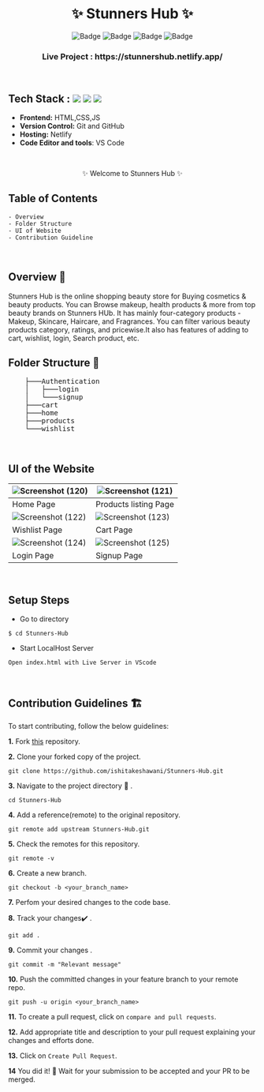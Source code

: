 <h1 align="center">
       ✨  Stunners Hub  ✨
</h1>

<div align="center">

![Badge](https://img.shields.io/badge/Tech_Stack-HTML-blue) ![Badge](https://img.shields.io/badge/CSS-orange) ![Badge](https://img.shields.io/badge/-JS%20-blue) ![Badge](https://img.shields.io/badge/Version-1.0-green) 

</div>

<h3 align="center">
          Live Project : https://stunnershub.netlify.app/
</h3>
<br />

## Tech Stack : <img src="https://img.shields.io/badge/html5%20-%23E34F26.svg?&style=for-the-badge&logo=html5&logoColor=white"/> <img src="https://img.shields.io/badge/css3%20-%231572B6.svg?&style=for-the-badge&logo=css3&logoColor=white"/> <img src="https://img.shields.io/badge/JS%20-%FFFF00.svg?&style=for-the-badge&logo=javascript&logoColor=white"/>


- **Frontend:** HTML,CSS,JS
- **Version Control:** Git and GitHub
- **Hosting:** Netlify
- **Code Editor and tools**: VS Code

 <br />

   <p align="center">
    ✨ Welcome to Stunners Hub ✨ <br />
 
</p>

   
## Table of Contents

    - Overview
    - Folder Structure
    - UI of Website
    - Contribution Guideline

 <br />


## Overview 🔨

Stunners Hub is the online shopping beauty store for Buying cosmetics & beauty products. You can Browse makeup, health products & more from top beauty brands on Stunners HUb.
It has mainly four-category products - Makeup, Skincare, Haircare, and Fragrances. You can filter various beauty products category, ratings, and pricewise.It also has features of adding to cart, wishlist, login, Search product, etc.


## Folder Structure 📒
<pre>
    ├───Authentication
    │   ├───login
    │   └───signup
    ├───cart
    ├───home
    ├───products
    └───wishlist
</pre>
  <br />

## UI of the Website

|![Screenshot (120)](https://user-images.githubusercontent.com/50510726/154857606-4b2e95ed-c875-4142-8294-3409e4e65be3.png)|![Screenshot (121)](https://user-images.githubusercontent.com/50510726/154857671-ec467861-4f19-4191-bda1-a63244de9d9d.png)| 
|-|-|
| Home Page | Products listing Page |  
| ![Screenshot (122)](https://user-images.githubusercontent.com/50510726/154857723-d871c70a-f355-4bba-a36e-59c8c9fef905.png) | ![Screenshot (123)](https://user-images.githubusercontent.com/50510726/154857741-fb77d45f-eeb2-4128-954f-07939a97ac88.png) |
| Wishlist Page | Cart Page|
| ![Screenshot (124)](https://user-images.githubusercontent.com/50510726/154857801-76408251-5ff6-4e76-8906-2e2fd40f7ca7.png) | ![Screenshot (125)](https://user-images.githubusercontent.com/50510726/154857847-e7f76c63-c669-4a35-9867-27d61f38400b.png) |
| Login Page | Signup Page |


<br/>

## Setup Steps
  
- Go to directory
```
$ cd Stunners-Hub
```
- Start LocalHost Server
```
Open index.html with Live Server in VScode
```
  <br />
  
## Contribution Guidelines 🏗

 To start contributing, follow the below guidelines:

**1.** Fork [this](https://github.com/ishitakeshawani/Stunners-Hub) repository.

**2.** Clone your forked copy of the project.

```
git clone https://github.com/ishitakeshawani/Stunners-Hub.git
```

**3.** Navigate to the project directory :file_folder: .

```
cd Stunners-Hub
```

**4.** Add a reference(remote) to the original repository.

```
git remote add upstream Stunners-Hub.git
```

**5.** Check the remotes for this repository.

```
git remote -v
```

**6.** Create a new branch.

```
git checkout -b <your_branch_name>
```

**7.** Perfom your desired changes to the code base.

**8.** Track your changes:heavy_check_mark: .

```
git add .
```

**9.** Commit your changes .

```
git commit -m "Relevant message"
```

**10.** Push the committed changes in your feature branch to your remote repo.

```
git push -u origin <your_branch_name>
```

**11.** To create a pull request, click on `compare and pull requests`.

**12.** Add appropriate title and description to your pull request explaining your changes and efforts done.

**13.** Click on `Create Pull Request`.

**14** You did it! 🥳 Wait for your submission to be accepted and your PR to be merged.

<br />


